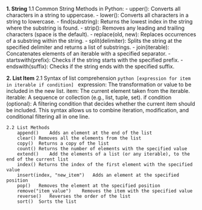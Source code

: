 **1. String**
   1.1 Common String Methods in Python:
    - upper(): Converts all characters in a string to uppercase.
    - lower(): Converts all characters in a string to lowercase.
    - find(substring): Returns the lowest index in the string where the substring is found.
    - strip(): Removes any leading and trailing characters (space is the default).
    - replace(old, new): Replaces occurrences of a substring within the string.
    - split(delimiter): Splits the string at the specified delimiter and returns a list of substrings.
    - join(iterable): Concatenates elements of an iterable with a specified separator.
    - startswith(prefix): Checks if the string starts with the specified prefix.
    - endswith(suffix): Checks if the string ends with the specified suffix.

**2. List Item** 
    2.1 Syntax of list comprehension
        ```python
        [expression for item in iterable if condition]
        ```
    expression: The transformation or value to be included in the new list.
    item: The current element taken from the iterable.
    iterable: A sequence or collection (e.g., list, tuple, set).
    if condition (optional): A filtering condition that decides whether the current item should be included.
    This syntax allows us to combine iteration, modification, and conditional filtering all in one line.

    2.2 List Methods
        append()	Adds an element at the end of the list
        clear()	Removes all the elements from the list
        copy()	Returns a copy of the list 
        count()	Returns the number of elements with the specified value
        extend()	Add the elements of a list (or any iterable), to the end of the current list
        index()	Returns the index of the first element with the specified value
        insert(index, "new_item")	Adds an element at the specified position
        pop()	Removes the element at the specified position
        remove("item_value")	Removes the item with the specified value
        reverse()	Reverses the order of the list
        sort()	Sorts the list
